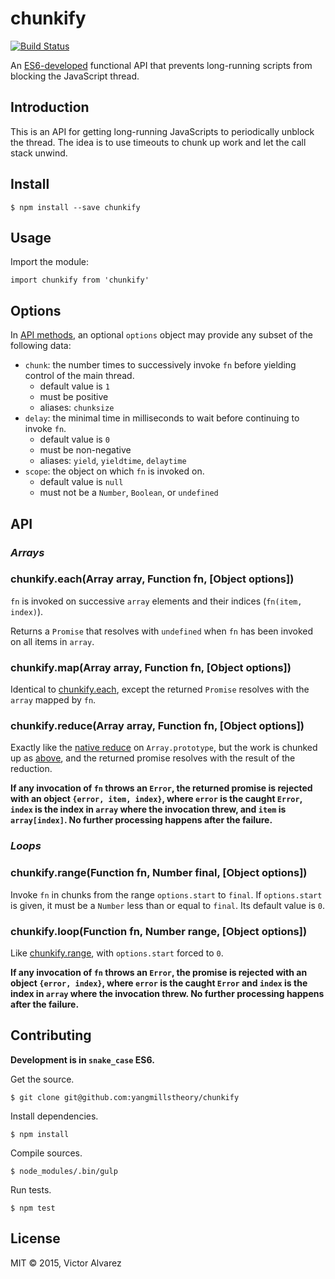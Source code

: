 # chunkify

[![Build Status](https://travis-ci.org/yangmillstheory/chunkify.svg?branch=master)](https://travis-ci.org/yangmillstheory/chunkify)

An [ES6-developed](http://babeljs.io/) functional API that prevents long-running scripts from blocking the JavaScript thread.
 
## Introduction

This is an API for getting long-running JavaScripts to periodically unblock the thread. The idea is to use timeouts to chunk up work and let the call stack unwind.
 
## Install

    $ npm install --save chunkify
    
## Usage

Import the module:

    import chunkify from 'chunkify'
    
## <a name='options'>Options

In [API methods](#api), an optional `options` object may provide any subset of the following data:

* `chunk`: the number times to successively invoke `fn` before yielding control of the main thread. 
    * default value is `1`
    * must be positive
    * aliases: `chunksize`
* `delay`: the minimal time in milliseconds to wait before continuing to invoke `fn`.
    * default value is `0`
    * must be non-negative
    * aliases: `yield`, `yieldtime`, `delaytime`
* `scope`: the object on which `fn` is invoked on.  
    * default value is `null`
    * must not be a `Number`, `Boolean`, or `undefined`

## <a name='api'>API

### ***Arrays***

### <a name='each'>chunkify.each(Array array, Function fn, [Object options])</a>

`fn` is invoked on successive `array` elements and their indices (`fn(item, index)`).  
   
Returns a `Promise` that resolves with `undefined` when `fn` has been invoked on all items in `array`.

### chunkify.map(Array array, Function fn, [Object options])
 
Identical to [chunkify.each](#each), except the returned `Promise` resolves with the `array` mapped by `fn`.

### chunkify.reduce(Array array, Function fn, [Object options])
 
Exactly like the [native reduce](https://developer.mozilla.org/en-US/docs/Web/JavaScript/Reference/Global_Objects/Array/Reduce) on `Array.prototype`, but the work is chunked up as [above](#each), and the returned promise resolves with the result of the reduction.

**If any invocation of `fn` throws an `Error`, the returned promise is rejected with an object `{error, item, index}`, where `error` is the caught `Error`, `index` is the index in `array` where the invocation threw, and `item` is `array[index]`. No further processing happens after the failure.**

### ***Loops***

### <a name='range'>chunkify.range(Function fn, Number final, [Object options])</a>

Invoke `fn` in chunks from the range `options.start` to `final`. If `options.start` is given, it must be a `Number` less than or equal to `final`. Its default value is `0`. 

### chunkify.loop(Function fn, Number range, [Object options])

Like [chunkify.range](#range), with `options.start` forced to `0`. 
 
**If any invocation of `fn` throws an `Error`, the promise is rejected with an object `{error, index}`, where `error` is the caught `Error` and `index` is the index in `array` where the invocation threw. No further processing happens after the failure.**

## Contributing

**Development is in `snake_case` ES6.**

Get the source.

    $ git clone git@github.com:yangmillstheory/chunkify

Install dependencies.
    
    $ npm install
    
Compile sources.

    $ node_modules/.bin/gulp
    
Run tests.

    $ npm test

## License

MIT © 2015, Victor Alvarez